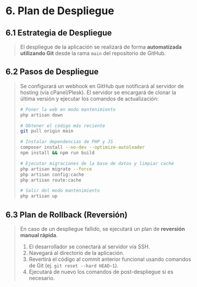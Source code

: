 # 6. Plan de Despliegue

## 6.1 Estrategia de Despliegue
> El despliegue de la aplicación se realizará de forma **automatizada utilizando Git** desde la rama `main` del repositorio de GitHub.

## 6.2 Pasos de Despliegue
> Se configurará un webhook en GitHub que notificará al servidor de hosting (vía cPanel/Plesk). El servidor se encargará de clonar la última versión y ejecutar los comandos de actualización:
> ```bash
> # Poner la web en modo mantenimiento
> php artisan down
> 
> # Obtener el código más reciente
> git pull origin main
> 
> # Instalar dependencias de PHP y JS
> composer install --no-dev --optimize-autoloader
> npm install && npm run build
> 
> # Ejecutar migraciones de la base de datos y limpiar caché
> php artisan migrate --force
> php artisan config:cache
> php artisan route:cache
> 
> # Salir del modo mantenimiento
> php artisan up
> ```

## 6.3 Plan de Rollback (Reversión)
> En caso de un despliegue fallido, se ejecutará un plan de **reversión manual rápida**.
> 1.  El desarrollador se conectará al servidor vía SSH.
> 2.  Navegará al directorio de la aplicación.
> 3.  Revertirá el código al commit anterior funcional usando comandos de Git (ej. `git reset --hard HEAD~1`).
> 4.  Ejecutará de nuevo los comandos de post-despliegue si es necesario.
```
